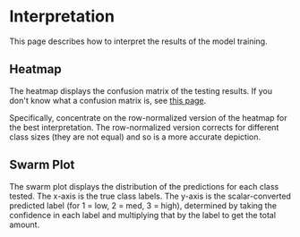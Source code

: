 # Interpretation

This page describes how to interpret the results of the model training.

## Heatmap

The heatmap displays the confusion matrix of the testing results. If you don't
know what a confusion matrix is, see [this page](https://en.wikipedia.org/wiki/Confusion_matrix).

Specifically, concentrate on the row-normalized version of the heatmap for the
best interpretation. The row-normalized version corrects for different class
sizes (they are not equal) and so is a more accurate depiction.

## Swarm Plot

The swarm plot displays the distribution of the predictions for each class
tested. The x-axis is the true class labels. The y-axis is the scalar-converted
predicted label (for 1 = low, 2 = med, 3 = high), determined by taking the
confidence in each label and multiplying that by the label to get the total
amount.
